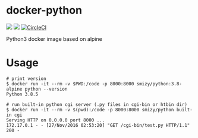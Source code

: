 # docker-python
[![](https://images.microbadger.com/badges/image/smizy/python:3.8-alpine.svg)](https://microbadger.com/images/smizy/python3.8-alpine "Get your own image badge on microbadger.com") 
[![](https://images.microbadger.com/badges/version/smizy/python3.8-alpine.svg)](https://microbadger.com/images/smizy/python3.8-alpine "Get your own version badge on microbadger.com")
[![CircleCI](https://circleci.com/gh/smizy/docker-python/tree/alpine3.12.svg?style=svg&circle-token=822259374f0e19d00e65a8bd19ea0f0a0e630de3)](https://circleci.com/gh/smizy/docker-python)

Python3 docker image based on alpine

# Usage

```
# print version
$ docker run -it --rm -v $PWD:/code -p 8000:8000 smizy/python:3.8-alpine python --version
Python 3.8.5

# run built-in python cgi server (.py files in cgi-bin or htbin dir)
$ docker run -it --rm -v $(pwd):/code -p 8000:8000 smizy/python built-in cgi
Serving HTTP on 0.0.0.0 port 8000 ...
172.17.0.1 - - [27/Nov/2016 02:53:20] "GET /cgi-bin/test.py HTTP/1.1" 200 -

```